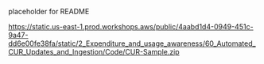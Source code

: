 placeholder for README

https://static.us-east-1.prod.workshops.aws/public/4aabd1d4-0949-451c-9a47-dd6e00fe38fa/static/2_Expenditure_and_usage_awareness/60_Automated_CUR_Updates_and_Ingestion/Code/CUR-Sample.zip
